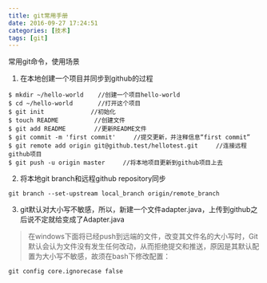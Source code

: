 ```yaml
---
title: git常用手册
date: 2016-09-27 17:24:51
categories: [技术]
tags: [git]
---
```


常用git命令，使用场景

1. 在本地创建一个项目并同步到github的过程

```git
$ mkdir ~/hello-world    //创建一个项目hello-world
$ cd ~/hello-world       //打开这个项目
$ git init             //初始化 
$ touch README   		//创建文件
$ git add README        //更新README文件
$ git commit -m 'first commit'     //提交更新，并注释信息“first commit”
$ git remote add origin git@github.test/hellotest.git     //连接远程github项目  
$ git push -u origin master     //将本地项目更新到github项目上去
```

2. 将本地git branch和远程github repository同步

```
git branch --set-upstream local_branch origin/remote_branch
```

<!--more-->

3. git默认对大小写不敏感，所以，新建一个文件adapter.java，上传到github之后说不定就给变成了Adapter.java

> 在windows下面将已经push到远端的文件，改变其文件名的大小写时，Git默认会认为文件没有发生任何改动，从而拒绝提交和推送，原因是其默认配置为大小写不敏感，故须在bash下修改配置：

```
git config core.ignorecase false 
```


